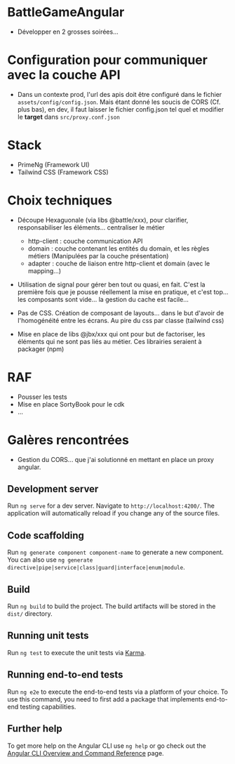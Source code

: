# BattleGameAngular

- Développer en 2 grosses soirées... 

# Configuration pour communiquer avec la couche API

- Dans un contexte prod, l'url des apis doit être configuré dans le fichier `assets/config/config.json`. Mais étant donné les soucis de CORS (Cf. plus bas), en dev, il faut laisser le fichier config.json tel quel et modifier le **target** dans `src/proxy.conf.json`



# Stack

- PrimeNg (Framework UI)
- Tailwind CSS (Framework CSS)


# Choix techniques

- Découpe Hexaguonale (via libs @battle/xxx), pour clarifier, responsabiliser les éléments... centraliser le métier
    - http-client : couche communication API
    - domain : couche contenant les entités du domain, et les règles métiers (Manipulées par la couche présentation)
    - adapter : couche de liaison entre http-client et domain (avec le mapping...)

- Utilisation de signal pour gérer ben tout ou quasi, en fait. C'est la première fois que je pousse réellement la mise en pratique, et c'est top... les composants sont vide... la gestion du cache est facile...

- Pas de CSS. Création de composant de layouts... dans le but d'avoir de l'homogénéité entre les écrans. Au pire du css par classe (tailwind css)

- Mise en place de libs @jbx/xxx qui ont pour but de factoriser, les éléments qui ne sont pas liés au métier. Ces librairies seraient à packager (npm)


# RAF 

- Pousser les tests
- Mise en place SortyBook pour le cdk
- ...

# Galères rencontrées

- Gestion du CORS... que j'ai solutionné en mettant en place un proxy angular.


## Development server

Run `ng serve` for a dev server. Navigate to `http://localhost:4200/`. The application will automatically reload if you change any of the source files.

## Code scaffolding

Run `ng generate component component-name` to generate a new component. You can also use `ng generate directive|pipe|service|class|guard|interface|enum|module`.

## Build

Run `ng build` to build the project. The build artifacts will be stored in the `dist/` directory.

## Running unit tests

Run `ng test` to execute the unit tests via [Karma](https://karma-runner.github.io).

## Running end-to-end tests

Run `ng e2e` to execute the end-to-end tests via a platform of your choice. To use this command, you need to first add a package that implements end-to-end testing capabilities.

## Further help

To get more help on the Angular CLI use `ng help` or go check out the [Angular CLI Overview and Command Reference](https://angular.dev/tools/cli) page.
